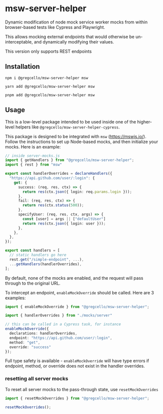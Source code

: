 # msw-server-helper

Dynamic modification of node mock service worker mocks from within browser-based tests like Cypress and Playwright.

This allows mocking external endpoints that would otherwise be un-interceptable, and dynamically modifying their values.

This version only supports REST endpoints

## Installation

```
npm i @gregcello/msw-server-helper msw
```

```
yarn add @gregcello/msw-server-helper msw
```

```
pnpm add @gregcello/msw-server-helper msw
```

## Usage

This is a low-level package intended to be used inside one of the higher-level helpers like `@gregcello/msw-server-helper-cypress`.

This package is designed to be integrated with `msw` (https://mswjs.io/). Follow the instructions to set up Node-based mocks, and then
initialize your mocks. Here is an example:

```ts
// inside server-mocks.js
import { getHandlers } from "@gregcello/msw-server-helper";
import { rest } from "msw"

export const handlerOverrides = declareHandlers({
  "https://api.github.com/user/:login": {
    get: {
      success: (req, res, ctx) => {
        return res(ctx.json({ login: req.params.login }));
      },
      fail: (req, res, ctx) => {
        return res(ctx.status(500));
      },
      specifyUser: (req, res, ctx, args) => {
        const [user] = args || ["defaultUser"]
        return res(ctx.json({ login: user }));
      },
    },
  },
});

export const handlers = [
  // static handlers go here
  rest.get("/simple-endpoint", ...),
  ...getHandlers(handlerOverrides),
];
```

By default, none of the mocks are enabled, and the request will pass through to the original URL.

To intercept an endpoint, `enableMockOverride` should be called. Here are 3 examples:

```ts
import { enableMockOverride } from "@gregcello/msw-server-helper";

import { handlerOverrides } from "./mocks/server"

// this can be called in a Cypress task, for instance
enableMockOverride({
  declarations: handlerOverrides,
  endpoint: "https://api.github.com/user/:login",
  method: "get",
  override: "success"
});
```

Full type safety is available - `enableMockOverride` will have type errors if endpoint, method, or override does not exist in the handler overrides.

### resetting all server mocks

To reset all server mocks to the pass-through state, use `resetMockOverrides`

```ts
import { resetMockOverrides } from "@gregcello/msw-server-helper";

resetMockOverrides();
```